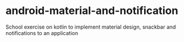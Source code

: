# android-material-and-notification

School exercise on kotlin to implement material design, snackbar and notifications to an application
